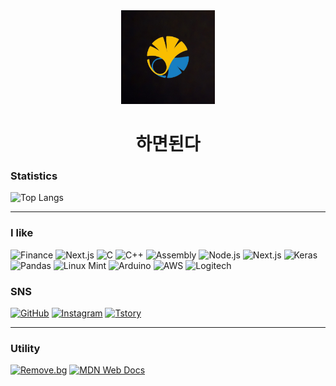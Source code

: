 <div align="center">
  <img src="https://github.com/KMSstudio/KMSstudio/blob/main/image/profile.jpg?raw=true" width="150" alt="Profile Image">
  <h1>하면된다</h1>
</div>

### Statistics
![Top Langs](https://github-readme-stats.vercel.app/api/top-langs/?username=KMSstudio&layout=compact&langs_count=10&exclude_repo=login_lecture,express-ejs-skeleton)

---

### I like
![Finance](https://img.shields.io/badge/Finance-FFD700?style=for-the-badge&logo=bitcoin&logoColor=black)
![Next.js](https://img.shields.io/badge/security-000000?style=for-the-badge&logo=openaccess&logoColor=ffffff)
![C](https://img.shields.io/badge/C_lang-A8B9CC?style=for-the-badge&logo=c&logoColor=white)
![C++](https://img.shields.io/badge/Cxx-00599C?style=for-the-badge&logo=cplusplus&logoColor=white)
![Assembly](https://img.shields.io/badge/Assembly-383838?style=for-the-badge&logo=assemblyScript&logoColor=white)
![Node.js](https://img.shields.io/badge/Node.js-339933?style=for-the-badge&logo=nodedotjs&logoColor=white)
![Next.js](https://img.shields.io/badge/Next.js-000000?style=for-the-badge&logo=nextdotjs&logoColor=white)
![Keras](https://img.shields.io/badge/Keras-D00000?style=for-the-badge&logo=keras&logoColor=white)
![Pandas](https://img.shields.io/badge/Pandas-150458?style=for-the-badge&logo=pandas&logoColor=white)
![Linux Mint](https://img.shields.io/badge/Linux_Mint-6B9E25?style=for-the-badge&logo=linuxmint&logoColor=white)
![Arduino](https://img.shields.io/badge/Arduino-00979D?style=for-the-badge&logo=arduino&logoColor=white)
![AWS](https://img.shields.io/badge/Amazon_Web_Services-0A182C?style=for-the-badge&logo=amazonwebservices&logoColor=FF9908)
![Logitech](https://img.shields.io/badge/Logitech-38FADF?style=for-the-badge&logo=logitech&logoColor=000000)


### SNS
[![GitHub](https://img.shields.io/badge/GitHub-181717?style=for-the-badge&logo=github&logoColor=white)](https://github.com/KMSstudio)
[![Instagram](https://img.shields.io/badge/Instagram-E4405F?style=for-the-badge&logo=instagram&logoColor=white)](https://www.instagram.com/clever.kang)
[![Tstory](https://img.shields.io/badge/Tstory-white?style=for-the-badge&logo=telefonica&logoColor=black)](https://kms-program.tistory.com/)

---

### Utility
[![Remove.bg](https://img.shields.io/badge/Remove.bg-6C6C6C?style=for-the-badge&logo=removedotbg&logoColor=white)](https://www.remove.bg/ko/)
[![MDN Web Docs](https://img.shields.io/badge/MDN_Web_Docs-000000?style=for-the-badge&logo=mdnwebdocs&logoColor=white)](https://developer.mozilla.org/ko/)

